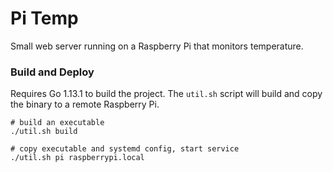 # Pi Temp
Small web server running on a Raspberry Pi that monitors temperature.

### Build and Deploy
Requires Go 1.13.1 to build the project. The `util.sh` script will build and copy the binary to a remote Raspberry Pi.
```
# build an executable
./util.sh build

# copy executable and systemd config, start service
./util.sh pi raspberrypi.local
```
